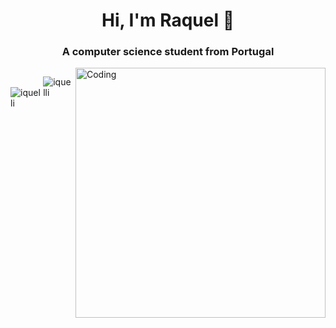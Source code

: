 
<h1 align="center">Hi, I'm Raquel 👋</h1>
<h3 align="center">A computer science student from Portugal</h3>
<img align="right" alt="Coding" width="400" src="https://mir-s3-cdn-cf.behance.net/project_modules/disp/601014116770475.6068beff4640a.gif">

<div style="display: flex; flex-direction: row;">

<p>&nbsp;<img align="left" src="https://github-readme-stats.vercel.app/api?username=iquelli&show_icons=true&theme=tokyonight&locale=en" alt="iquelli" /></p>

<p><img align="left" src="https://github-readme-stats.vercel.app/api/top-langs?username=iquelli&show_icons=true&theme=tokyonight&locale=en&layout=compact" alt="iquelli" /></p>

